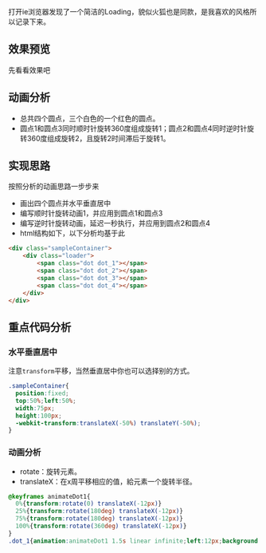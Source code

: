 打开ie浏览器发现了一个简洁的Loading，貌似火狐也是同款，是我喜欢的风格所以记录下来。

## 效果预览
先看看效果吧
<loading-ie/>

## 动画分析
* 总共四个圆点，三个白色的一个红色的圆点。
* 圆点1和圆点3同时顺时针旋转360度组成旋转1；圆点2和圆点4同时逆时针旋转360度组成旋转2，且旋转2时间滞后于旋转1。

## 实现思路
按照分析的动画思路一步步来
* 画出四个圆点并水平垂直居中
* 编写顺时针旋转动画1，并应用到圆点1和圆点3
* 编写逆时针旋转动画，延迟一秒执行，并应用到圆点2和圆点4
* html结构如下，以下分析均基于此
```html
<div class="sampleContainer">
    <div class="loader">
        <span class="dot dot_1"></span>
        <span class="dot dot_2"></span>
        <span class="dot dot_3"></span>
        <span class="dot dot_4"></span>
    </div>
</div>
```

## 重点代码分析
### 水平垂直居中
注意`transform`平移，当然垂直居中你也可以选择别的方式。
```css
.sampleContainer{
  position:fixed;
  top:50%;left:50%;
  width:75px;
  height:100px;
  -webkit-transform:translateX(-50%) translateY(-50%);
}
```
### 动画分析
* rotate：旋转元素。
* translateX：在x周平移相应的值，給元素一个旋转半径。
```css
@keyframes animateDot1{
  0%{transform:rotate(0) translateX(-12px)}
  25%{transform:rotate(180deg) translateX(-12px)}
  75%{transform:rotate(180deg) translateX(-12px)}
  100%{transform:rotate(360deg) translateX(-12px)}
}
.dot_1{animation:animateDot1 1.5s linear infinite;left:12px;background:#e579b8}
```

